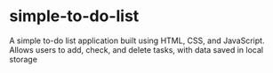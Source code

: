 # simple-to-do-list
A simple to-do list application built using HTML, CSS, and JavaScript. Allows users to add, check, and delete tasks, with data saved in local storage

